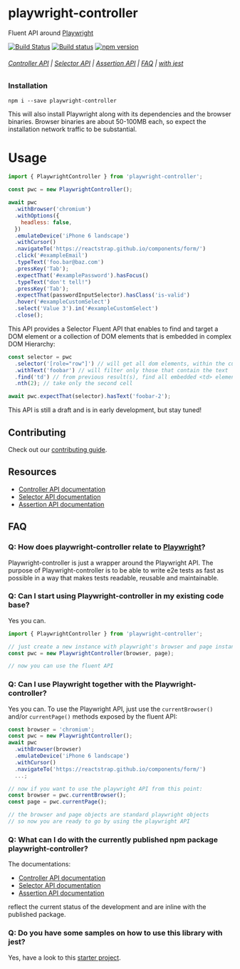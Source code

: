 # playwright-controller

Fluent API around [Playwright](https://github.com/microsoft/playwright)

[![Build Status](https://travis-ci.org/hdorgeval/playwright-controller.svg?branch=master)](https://travis-ci.org/hdorgeval/playwright-controller)
[![Build status](https://ci.appveyor.com/api/projects/status/dp3o8w5m8b6o0y1s?svg=true)](https://ci.appveyor.com/project/hdorgeval/playwright-controller)
[![npm version](https://img.shields.io/npm/v/playwright-controller.svg)](https://www.npmjs.com/package/playwright-controller)

###### [Controller API](/docs/controller.api.md) | [Selector API](/docs/selector.api.md) | [Assertion API](/docs/assertion.api.md) | [FAQ](#faq) | [with jest](https://github.com/hdorgeval/playwright-controller-ts-jest-starter#playwright-controller-ts-jest-starter)

### Installation

```
npm i --save playwright-controller
```

This will also install Playwright along with its dependencies and the browser binaries. Browser binaries are about 50-100MB each, so expect the installation network traffic to be substantial.

# Usage

```js
import { PlaywrightController } from 'playwright-controller';

const pwc = new PlaywrightController();

await pwc
  .withBrowser('chromium')
  .withOptions({
    headless: false,
  })
  .emulateDevice('iPhone 6 landscape')
  .withCursor()
  .navigateTo('https://reactstrap.github.io/components/form/')
  .click('#exampleEmail')
  .typeText('foo.bar@baz.com')
  .pressKey('Tab');
  .expectThat('#examplePassword').hasFocus()
  .typeText("don't tell!")
  .pressKey('Tab');
  .expectThat(passwordInputSelector).hasClass('is-valid')
  .hover('#exampleCustomSelect')
  .select('Value 3').in('#exampleCustomSelect')
  .close();
```

This API provides a Selector Fluent API that enables to find and target a DOM element or a collection of DOM elements that is embedded in complex DOM Hierarchy:

```js
const selector = pwc
  .selector('[role="row"]') // will get all dom elements, within the current page, with the attribute role="row"
  .withText('foobar') // will filter only those that contain the text 'foobar'
  .find('td') // from previous result(s), find all embedded <td> elements
  .nth(2); // take only the second cell

await pwc.expectThat(selector).hasText('foobar-2');
```

This API is still a draft and is in early development, but stay tuned!

## Contributing

Check out our [contributing guide](./CONTRIBUTING.md).

## Resources

- [Controller API documentation](/docs/controller.api.md)
- [Selector API documentation](/docs/selector.api.md)
- [Assertion API documentation](/docs/assertion.api.md)

## FAQ

### Q: How does playwright-controller relate to [Playwright](https://github.com/microsoft/playwright)?

Playwright-controller is just a wrapper around the Playwright API. The purpose of Playwright-controller is to be able to write e2e tests as fast as possible in a way that makes tests readable, reusable and maintainable.

### Q: Can I start using Playwright-controller in my existing code base?

Yes you can.

```js
import { PlaywrightController } from 'playwright-controller';

// just create a new instance with playwright's browser and page instances
const pwc = new PlaywrightController(browser, page);

// now you can use the fluent API
```

### Q: Can I use Playwright together with the Playwright-controller?

Yes you can. To use the Playwright API, just use the `currentBrowser()` and/or `currentPage()` methods exposed by the fluent API:

```js
const browser = 'chromium';
const pwc = new PlaywrightController();
await pwc
  .withBrowser(browser)
  .emulateDevice('iPhone 6 landscape')
  .withCursor()
  .navigateTo('https://reactstrap.github.io/components/form/')
  ...;

// now if you want to use the playwright API from this point:
const browser = pwc.currentBrowser();
const page = pwc.currentPage();

// the browser and page objects are standard playwright objects
// so now you are ready to go by using the playwright API
```

### Q: What can I do with the currently published npm package playwright-controller?

The documentations:

- [Controller API documentation](/docs/controller.api.md)
- [Selector API documentation](/docs/selector.api.md)
- [Assertion API documentation](/docs/assertion.api.md)

reflect the current status of the development and are inline with the published package.

### Q: Do you have some samples on how to use this library with jest?

Yes, have a look to this [starter project](https://github.com/hdorgeval/playwright-controller-ts-jest-starter#playwright-controller-ts-jest-starter).
